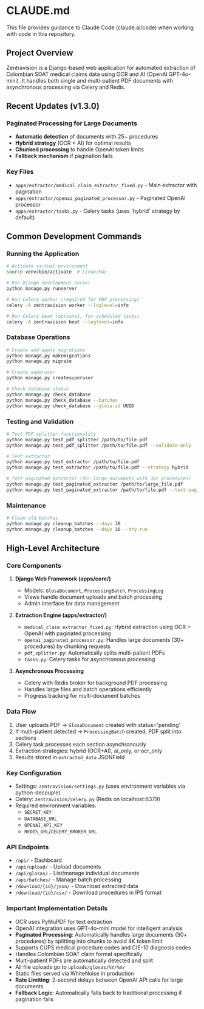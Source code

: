 # CLAUDE.md

This file provides guidance to Claude Code (claude.ai/code) when working with code in this repository.

## Project Overview

Zentravision is a Django-based web application for automated extraction of Colombian SOAT medical claims data using OCR and AI (OpenAI GPT-4o-mini). It handles both single and multi-patient PDF documents with asynchronous processing via Celery and Redis.

## Recent Updates (v1.3.0)

### Paginated Processing for Large Documents
- **Automatic detection** of documents with 25+ procedures
- **Hybrid strategy** (OCR + AI) for optimal results  
- **Chunked processing** to handle OpenAI token limits
- **Fallback mechanism** if pagination fails

### Key Files
- `apps/extractor/medical_claim_extractor_fixed.py` - Main extractor with pagination
- `apps/extractor/openai_paginated_processor.py` - Paginated OpenAI processor
- `apps/extractor/tasks.py` - Celery tasks (uses 'hybrid' strategy by default)

## Common Development Commands

### Running the Application

```bash
# Activate virtual environment
source venv/bin/activate  # Linux/Mac

# Run Django development server
python manage.py runserver

# Run Celery worker (required for PDF processing)
celery -A zentravision worker --loglevel=info

# Run Celery beat (optional, for scheduled tasks)
celery -A zentravision beat --loglevel=info
```

### Database Operations

```bash
# Create and apply migrations
python manage.py makemigrations
python manage.py migrate

# Create superuser
python manage.py createsuperuser

# Check database status
python manage.py check_database
python manage.py check_database --batches
python manage.py check_database --glosa-id UUID
```

### Testing and Validation

```bash
# Test PDF splitter functionality
python manage.py test_pdf_splitter /path/to/file.pdf
python manage.py test_pdf_splitter /path/to/file.pdf --validate-only

# Test extractor
python manage.py test_extractor /path/to/file.pdf
python manage.py test_extractor /path/to/file.pdf --strategy hybrid

# Test paginated extractor (for large documents with 30+ procedures)
python manage.py test_paginated_extractor /path/to/large_file.pdf
python manage.py test_paginated_extractor /path/to/file.pdf --test-pagination --chunk-size 15
```

### Maintenance

```bash
# Clean old batches
python manage.py cleanup_batches --days 30
python manage.py cleanup_batches --days 30 --dry-run
```

## High-Level Architecture

### Core Components

1. **Django Web Framework (apps/core/)**
   - Models: `GlosaDocument`, `ProcessingBatch`, `ProcessingLog`
   - Views handle document uploads and batch processing
   - Admin interface for data management

2. **Extraction Engine (apps/extractor/)**
   - `medical_claim_extractor_fixed.py`: Hybrid extraction using OCR + OpenAI with paginated processing
   - `openai_paginated_processor.py`: Handles large documents (30+ procedures) by chunking requests
   - `pdf_splitter.py`: Automatically splits multi-patient PDFs
   - `tasks.py`: Celery tasks for asynchronous processing

3. **Asynchronous Processing**
   - Celery with Redis broker for background PDF processing
   - Handles large files and batch operations efficiently
   - Progress tracking for multi-document batches

### Data Flow

1. User uploads PDF → `GlosaDocument` created with status='pending'
2. If multi-patient detected → `ProcessingBatch` created, PDF split into sections
3. Celery task processes each section asynchronously
4. Extraction strategies: hybrid (OCR+AI), ai_only, or ocr_only
5. Results stored in `extracted_data` JSONField

### Key Configuration

- Settings: `zentravision/settings.py` (uses environment variables via python-decouple)
- Celery: `zentravision/celery.py` (Redis on localhost:6379)
- Required environment variables:
  - `SECRET_KEY`
  - `DATABASE_URL` 
  - `OPENAI_API_KEY`
  - `REDIS_URL`/`CELERY_BROKER_URL`

### API Endpoints

- `/api/` - Dashboard
- `/api/upload/` - Upload documents
- `/api/glosas/` - List/manage individual documents
- `/api/batches/` - Manage batch processing
- `/download/{id}/json/` - Download extracted data
- `/download/{id}/csv/` - Download procedures in IPS format

### Important Implementation Details

- OCR uses PyMuPDF for text extraction
- OpenAI integration uses GPT-4o-mini model for intelligent analysis
- **Paginated Processing**: Automatically handles large documents (30+ procedures) by splitting into chunks to avoid 4K token limit
- Supports CUPS medical procedure codes and CIE-10 diagnosis codes
- Handles Colombian SOAT claim format specifically
- Multi-patient PDFs are automatically detected and split
- All file uploads go to `uploads/glosas/%Y/%m/`
- Static files served via WhiteNoise in production
- **Rate Limiting**: 2-second delays between OpenAI API calls for large documents
- **Fallback Logic**: Automatically falls back to traditional processing if pagination fails
